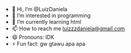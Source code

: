 - 👋 Hi, I’m @LuizDaniela
- 👀 I’m interested in programming
- 🌱 I’m currently learning html
- 📫 How to reach me luizzzdaniela@gmail.com
- 😄 Pronouns: IDK
- ⚡ Fun fact: gw gtawu apa apa

<!---
LuizDaniela/LuizDaniela is a ✨ special ✨ repository because its `README.md` (this file) appears on your GitHub profile.
You can click the Preview link to take a look at your changes.
--->
